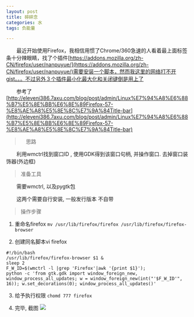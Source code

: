 ```yaml
---
layout: post
title: 碎碎念
categories: 水
tags: 负能量

---
```


　　最近开始使用Firefox，我相信用惯了Chrome/360急速的人看着最上面标签条十分辣眼睛，找了个插件[https://addons.mozilla.org/zh-CN/firefox/user/nanpuyue/](https://addons.mozilla.org/zh-CN/firefox/user/nanpuyue/)需要安装一个脚本，然而我这里的网络打不开gist。。。不过另外３个插件最小化最大化和关闭键倒是用上了


　　参考了[http://eleveni386.7axu.com/blog/post/admin/Linux%E7%94%A8%E6%88%B7%E5%8E%BB%E6%8E%89Firefox-57-%E8%AE%A8%E5%8E%8C%E7%9A%84Title-bar](http://eleveni386.7axu.com/blog/post/admin/Linux%E7%94%A8%E6%88%B7%E5%8E%BB%E6%8E%89Firefox-57-%E8%AE%A8%E5%8E%8C%E7%9A%84Title-bar)


>　思路

　　利用wmctrl找到窗口ID , 使用GDK得到该窗口句柄, 并操作窗口. 去掉窗口装饰器(外边框)


> 准备工具

　　需要wmctrl, 以及pygtk包

　　这两个需要自行安装, 一般发行版本 不自带

> 操作步骤

1. 重命名firefox
`mv /usr/lib/firefox/firefox /usr/lib/firefox/firefox-browser`

2. 创建同名脚本vi firefox
```shell
#!/bin/bash
/usr/lib/firefox/firefox-browser $1 &
sleep 2
F_W_ID=$(wmctrl -l |grep 'Firefox'|awk '{print $1}');
python -c 'from gtk.gdk import window_foreign_new, window_process_all_updates; w = window_foreign_new(int("'$F_W_ID'", 16)); w.set_decorations(0); window_process_all_updates()'
```

3. 给予执行权限
`chomd 777 firefox`

4. 完毕, 截图
![](http://shurriklab.qiniudn.com/20180326170147.png)
